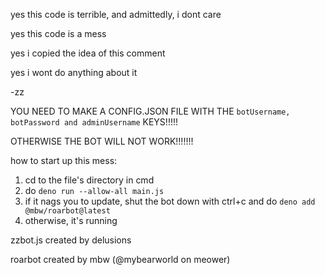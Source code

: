 yes this code is terrible, and admittedly, i dont care

yes this code is a mess

yes i copied the idea of this comment

yes i wont do anything about it

-zz

YOU NEED TO MAKE A CONFIG.JSON FILE WITH THE ```botUsername, botPassword and adminUsername``` KEYS!!!!!

OTHERWISE THE BOT WILL NOT WORK!!!!!!!

how to start up this mess:
1. cd to the file's directory in cmd
2. do `deno run --allow-all main.js`
3. if it nags you to update, shut the bot down with ctrl+c and do `deno add @mbw/roarbot@latest`
4. otherwise, it's running

zzbot.js created by delusions

roarbot created by mbw (@mybearworld on meower)
